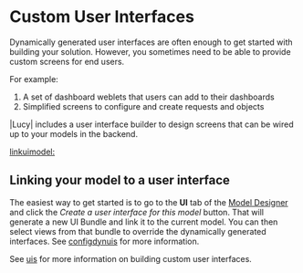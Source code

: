 

# Custom User Interfaces
Dynamically generated user interfaces are often enough to get started with building your solution.
However, you sometimes need to be able to provide custom screens for end users.

For example:

1. A set of dashboard weblets that users can add to their dashboards
2. Simplified screens to configure and create requests and objects

|Lucy| includes a user interface builder to design screens that can be wired up to your models in the backend.

[linkuimodel:](linkuimodel:)

## Linking your model to a user interface
The easiest way to get started is to go to the **UI** tab of the [Model Designer](model-designer) and click the *Create a user interface for this model* button. That will generate a new UI Bundle and link it to the current model. You can then select views from that bundle to override the dynamically generated interfaces. See [configdynuis](configdynuis) for more information.

See [uis](uis) for more information on building custom user interfaces.